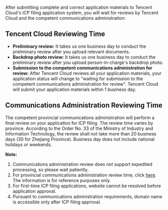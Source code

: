After submitting complete and correct application materials to Tencent Cloud's ICP filing application system, you will wait for reviews by Tencent Cloud and the competent communications administration:

## Tencent Cloud Reviewing Time

- **Preliminary review:** It takes us one business day to conduct the preliminary review after you upload relevant documents.
- **Backdrop photo review:** It takes us one business day to conduct the preliminary review after you upload person-in-charge's backdrop photo.
- **Submission to the competent communications administration for review:** After Tencent Cloud reviews all your application materials, your application status will change to "waiting for submission to the competent communications administration for review". Tencent Cloud will submit your application materials within 1 business day. 

## Communications Administration Reviewing Time

The competent provincial communications administration will perform a final review on your application for ICP filing. The review time varies by province. According to the Order No. 33 of the Ministry of Industry and Information Technology, the review shall not take more than 20 business days (30 for Zhejiang Province). Business day does not include national holidays or weekends.

**Note:**

1. Communications administration review does not support expedited processing, so please wait patiently.
2. For provincial communications administration review time, click [here](http://bbs.qcloud.com/thread-20191-1-1.html?_ga=1.178748832.523657676.1528277080). The information is for reference purposes only.
3. For first-time ICP filing applications, website cannot be resolved before application approval.
4. Pursuant to communications administration requirements, domain name is accessible only after ICP filing approval.
